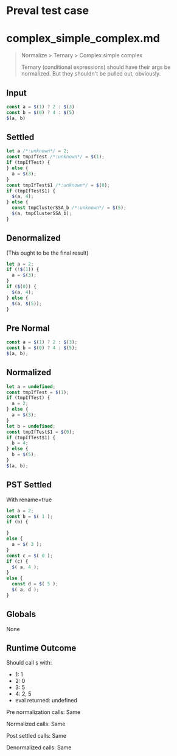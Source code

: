 # Preval test case

# complex_simple_complex.md

> Normalize > Ternary > Complex simple complex
>
> Ternary (conditional expressions) should have their args be normalized. But they shouldn't be pulled out, obviously.

## Input

`````js filename=intro
const a = $(1) ? 2 : $(3)
const b = $(0) ? 4 : $(5)
$(a, b)
`````

## Settled


`````js filename=intro
let a /*:unknown*/ = 2;
const tmpIfTest /*:unknown*/ = $(1);
if (tmpIfTest) {
} else {
  a = $(3);
}
const tmpIfTest$1 /*:unknown*/ = $(0);
if (tmpIfTest$1) {
  $(a, 4);
} else {
  const tmpClusterSSA_b /*:unknown*/ = $(5);
  $(a, tmpClusterSSA_b);
}
`````

## Denormalized
(This ought to be the final result)

`````js filename=intro
let a = 2;
if (!$(1)) {
  a = $(3);
}
if ($(0)) {
  $(a, 4);
} else {
  $(a, $(5));
}
`````

## Pre Normal


`````js filename=intro
const a = $(1) ? 2 : $(3);
const b = $(0) ? 4 : $(5);
$(a, b);
`````

## Normalized


`````js filename=intro
let a = undefined;
const tmpIfTest = $(1);
if (tmpIfTest) {
  a = 2;
} else {
  a = $(3);
}
let b = undefined;
const tmpIfTest$1 = $(0);
if (tmpIfTest$1) {
  b = 4;
} else {
  b = $(5);
}
$(a, b);
`````

## PST Settled
With rename=true

`````js filename=intro
let a = 2;
const b = $( 1 );
if (b) {

}
else {
  a = $( 3 );
}
const c = $( 0 );
if (c) {
  $( a, 4 );
}
else {
  const d = $( 5 );
  $( a, d );
}
`````

## Globals

None

## Runtime Outcome

Should call `$` with:
 - 1: 1
 - 2: 0
 - 3: 5
 - 4: 2, 5
 - eval returned: undefined

Pre normalization calls: Same

Normalized calls: Same

Post settled calls: Same

Denormalized calls: Same
